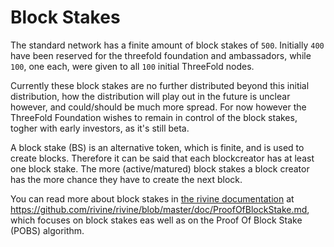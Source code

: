 # Block Stakes

The standard network has a finite amount of block stakes of `500`. Initially `400` have been reserved for the threefold foundation and ambassadors, while `100`, one each, were given to all `100` initial ThreeFold nodes.

Currently these block stakes are no further distributed beyond this initial distribution, how the distribution will play out in the future is unclear however, and could/should be much more spread. For now however the ThreeFold Foundation wishes to remain in control of the block stakes, togher with early investors, as it's still beta.

A block stake (BS) is an alternative token, which is finite, and is used to create blocks. Therefore it can be said that each blockcreator has at least one block stake. The more (active/matured) block stakes a block creator has the more chance they have to create the next block.

You can read more about block stakes in [the rivine documentation](https://github.com/rivine/rivine/tree/master/doc) at https://github.com/rivine/rivine/blob/master/doc/ProofOfBlockStake.md, which focuses on block stakes eas well as on the Proof Of Block Stake (POBS) algorithm.
